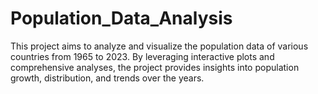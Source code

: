 # Population_Data_Analysis
This project aims to analyze and visualize the population data of various countries from 1965 to 2023. By leveraging interactive plots and comprehensive analyses, the project provides insights into population growth, distribution, and trends over the years.
